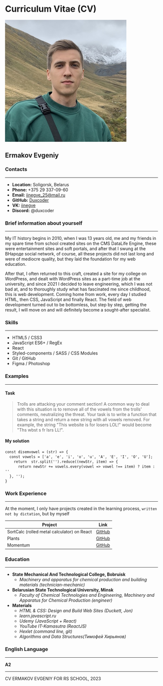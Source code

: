 # Curriculum Vitae (CV) 
![My photo](img/avatar.jpg)                                      
## Ermakov Evgeniy
### Contacts
---
* **Location:**  Soligorsk, Belarus
* **Phone:**  +375 29 337-09-60
* **Email:**  iinegve_25@mail.ru
* **GitHub:**  [Duxcoder](https://github.com/Duxcoder)
* **VK:**  [iinegve](https://vk.com/iinegve)
* **Discord:**  @duxcoder

### Brief information about yourself
---
   My IT history begins in 2010, when I was 13 years old, me and my friends in my spare time from school
created sites on the CMS DataLife Engine, these were entertainment sites and soft portals, and after that I swung at the ВНароде social network, of course, all these projects did not last long and were of mediocre quality, but they laid the foundation for my web education.

   After that, I often returned to this craft, created a site for my college on WordPress, and dealt with WordPress sites
as a part-time job at the university, and since 2021 I decided to leave engineering, which I was not bad at, and
to thoroughly study what has fascinated me since childhood, this is web development. Coming home from work, every day I studied HTML, then CSS, JavaScript and finally React. The field of web development turned out to be bottomless, but step by step, getting the result, I will move on and will definitely become a sought-after specialist.

### Skills
---
* HTML5 / CSS3
* JavaScript ES6+ / RegEx
* React 
* Styled-components / SASS / CSS Modules
* Git / GitHub
* Figma / Photoshop

### Examples
---
#### Task
> Trolls are attacking your comment section!
> A common way to deal with this situation is to remove all of the vowels from the trolls' comments, neutralizing the threat.
> Your task is to write a function that takes a string and return a new string with all vowels removed.
> For example, the string "This website is for losers LOL!" would become "Ths wbst s fr lsrs LL!".

#### My solution
```
const disemvowel = (str) => {
  const vowels = ['a', 'e', 'i', 'o', 'u', 'A', 'E', 'I', 'O', 'U'];
    return  str.split('').reduce((newStr, item) => {
      return newStr += vowels.every(vowel => vowel !== item) ? item : ''
  }, '');
}
```

### Work Experience 
---
At the moment, I only have projects created in the learning process, `written not by dictation`, but by myself

| Project | Link |
| ------ | ------ |
| SortCalc (rolled metal calculator) on React | [GitHub](https://github.com/Duxcoder/SortCalc-Project-) |
| Plants | [GitHub](https://rolling-scopes-school.github.io/duxcoder-JSFEPRESCHOOL2022Q4/plants/) |
| Momentum | [GitHub](https://rolling-scopes-school.github.io/duxcoder-JSFEPRESCHOOL2022Q4/momentum/) |

### Education
___
* **State Mechanical And Technological College, Bobruisk**
  * _Machinery and apparatus for chemical production and building materials (technician-mechanic)_
* **Belarusian State Technological University, Minsk**
  * _Faculty of Chemical Technologies and Engineering, Machinery and Apparatus for Chemical Production (engineer)_
* **Materials**
    * _HTML & CSS: Design and Build Web Sites (Duckett, Jon)_
    * _learn.javascript.ru_
    * _Udemy (JavaScript + React)_
    * _YouTube IT-Kamasutra (ReactJS)_
    * _Hexlet (command line, git)_
    * _Algorithms and Data Structures(Тимофей Хирьянов)_

### English Language
___
**A2**


___
CV ERMAKOV EVGENIY FOR RS SCHOOL, 2023
